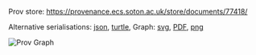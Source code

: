 
Prov store: https://provenance.ecs.soton.ac.uk/store/documents/77418/

Alternative serialisations: [json](https://provenance.ecs.soton.ac.uk/store/documents/77418.json), [turtle](https://provenance.ecs.soton.ac.uk/store/documents/77418.ttl),
Graph: [svg](https://provenance.ecs.soton.ac.uk/store/documents/77418.svg), [PDF](https://provenance.ecs.soton.ac.uk/store/documents/77418.pdf), [png](https://provenance.ecs.soton.ac.uk/store/documents/77418.png)

![Prov Graph](https://provenance.ecs.soton.ac.uk/store/documents/77418.png)

        